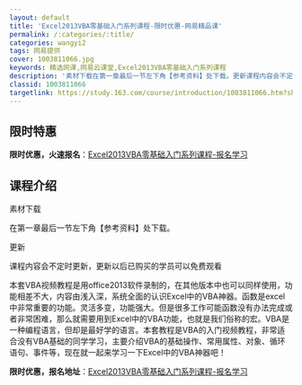 ```yaml
---
layout: default
title: 'Excel2013VBA零基础入门系列课程-限时优惠-网易精品课'
permalink: /:categories/:title/
categories: wangyi2
tags: 网易提供
cover: 1003811066.jpg
keywords: 精选网课,网易云课堂,Excel2013VBA零基础入门系列课程
description: '素材下载在第一章最后一节左下角【参考资料】处下载。更新课程内容会不定时更新，更新以后已购买的学员可以免费观看本套VBA视'
classid: 1003811066
targetlink: https://study.163.com/course/introduction/1003811066.htm?share=1&shareId=1025206652&utm_campaign=share&utm_medium=iphoneShare&utm_source=&utm_u=1025206652
---
```


## 限时特惠

**限时优惠，火速报名**：[Excel2013VBA零基础入门系列课程-报名学习](https://study.163.com/course/introduction/1003811066.htm?share=1&shareId=1025206652&utm_campaign=share&utm_medium=iphoneShare&utm_source=&utm_u=1025206652)

## 课程介绍

素材下载

在第一章最后一节左下角【参考资料】处下载。



更新

课程内容会不定时更新，更新以后已购买的学员可以免费观看



本套VBA视频教程是用office2013软件录制的，在其他版本中也可以同样使用，功能相差不大，内容由浅入深，系统全面的认识Excel中的VBA神器。函数是excel中非常重要的功能。灵活多变，功能强大。但是很多工作可能函数没有办法完成或者非常困难，那么就需要用到Excel中的VBA功能，也就是我们俗称的宏。VBA是一种编程语言，但却是最好学的语言。本套教程是VBA的入门视频教程，非常适合没有VBA基础的同学学习，主要介绍VBA的基础操作、常用属性、对象、循环语句、事件等，现在就一起来学习一下Excel中的VBA神器吧！

**限时优惠，报名地址**：[Excel2013VBA零基础入门系列课程-报名学习](https://study.163.com/course/introduction/1003811066.htm?share=1&shareId=1025206652&utm_campaign=share&utm_medium=iphoneShare&utm_source=&utm_u=1025206652)

